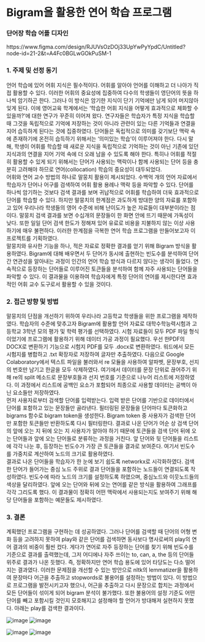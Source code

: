 # Bigram을 활용한 연어 학습 프로그램

<h3> 단어장 학습 어플 디자인 </h3>
<a>https://www.figma.com/design/RJUVsOzDOj33UpYwPyYpdC/Untitled?node-id=21-2&t=A4Fc0BGLwGOkPuSM-1</a>

<h3>1. 주제 및 선정 동기</h3>
  언어 학습에 있어 어휘 지식은 필수적이다. 어휘를 알아야 언어를 이해하고 더 나아가 직접 활용할 수 있다. 이러한 어휘의 중요성에 집중하여 다수의 학생들이 영단어의 뜻을 하나씩 암기하곤 한다. 그러나 이 방식은 암기한 지식이 단기 기억에만 남게 되어 머지않아 잊게 된다. 이에 영어교육 학계에서는 ‘학습한 어휘 지식을 어떻게 효과적으로 체화할 수 있을까?’에 대한 연구가 꾸준히 이어져 왔다. 연구자들은 학습자가 특정 지식을 학습할 때 그것을 독립적으로 기억에 저장하는 것이 아니라 관련이 있는 다른 기억들과 연결을 지어 습득하게 된다는 것에 집중하였다. 단어들은 독립적으로 의미를 갖기보단 맥락 속에 존재하기에 온전히 습득하기 위해서는 ‘의미있는 학습’이 이루어져야 한다. 다시 말해, 학생이 어휘를 학습할 때 새로운 지식을 독립적으로 기억하는 것이 아닌 기존에 있던 지식과의 연결을 지어 기억 속에 더 오래 남을 수 있도록 해야 한다. 특히나 어휘를 적절히 활용할 수 있게 되기 위해서는 단어가 사용되는 맥락이나 함께 사용되는 단어 등을 충분히 고려해야 하므로 연어(collocation) 학습의 중요성이 대두되었다. <br>
	어휘와 연어 교수 방법의 하나로 말뭉치 활용이 제시되었다. 수백억 개의 언어 자료에서 학습자가 단어나 어구를 검색하여 어휘 활용 용례나 맥락 등을 파악할 수 있다. 단어를 하나씩 암기하는 것보다 검색 결과를 보며 귀납적으로 어휘를 학습하여 더욱 효과적으로 단어를 학습할 수 있다. 하지만 말뭉치의 한계점은 과도하게 방대한 양의 자료를 포함하고 있어 우리나라 학생들의 영어 수준에 비해 난이도가 높은 자료들이 대부분이라는 점이다. 말뭉치 검색 결과를 보면 수십개의 문장들이 한 화면 안에 뜨기 때문에 가독성이 낮다. 또한 일일 단어 검색 한도가 정해져 있어 유료로 비용을 지불하지 않는 이상 사용하기에 매우 불편하다. 이러한 한계점을 극복한 연어 학습 프로그램을 만들어보고자 이 프로젝트를 기획하였다. <br>
말뭉치와 유사한 기능을 하나, 적은 자료로 정확한 결과를 얻기 위해 Bigram 방식을 활용하였다. Bigram에 대해 배우면서 두 단어가 동시에 출현하는 빈도수를 분석하여 단어 간 연관성을 알아내는 과정이 인간의 언어 학습 방식과 다르지 않다는 생각이 들었다. 연속적으로 등장하는 단어들로 이루어진 토큰들을 분석하여 함께 자주 사용되는 단어들을 파악할 수 있다. 이 결과물을 이용하여 학습자에게 특정 단어의 연어를 제시한다면 효과적인 어휘 교수 도구로서 활용할 수 있을 것이다. 


<h3>2. 접근 방향 및 방법</h3>
	말뭉치의 단점을 개선하기 위하여 우리나라 고등학교 학생들을 위한 프로그램을 제작하였다. 학습자의 수준에 맞추고자 Bigram에 활용할 언어 자료로 대학수학능력시험과 고등학교 3학년 모의 평가 및 학력 평가를 선택하였다. 시험 자료들이 모두 PDF 파일 형식이었기에 프로그램에 활용하기 위해 데이터 가공 과정이 필요했다. 우선 한PDF의 DOCX로 변환하기 기능으로 시험지 PDF를 모두 .docx로 변환하였다. 워드에서 모든 시험지를 병합하고 .txt 확장자로 저장하여 글자만 추출하였다. 다음으로 Google Colaboratory에서 텍스트 파일을 불러와서 re 모듈을 사용하여 알파벳, 문장부호, 선지의 번호만 남기고 한글을 모두 삭제하였다. 여기에서 데이터를 문장 단위로 끊어주기 위해 re의 split 메소드로 문장부호들과 선지 번호를 기준으로 나누어 리스트에 저장하였다. 이 과정에서 리스트에 공백인 요소가 포함되어 최종으로 사용할 데이터는 공백이 아닌 요소들만 저장하였다. <br>
	먼저 사용자로부터 검색할 단어를 입력받는다. 입력 받은 단어를 기반으로 데이터에서 단어를 포함하고 있는 문장들만 골라낸다. 필터링된 문장들을 단어마다 토큰화하고 bigrams 함수로 bigram token을 생성한다. Bigram token 중 사용자가 검색한 단어만 포함한 토큰들만 반환하도록 다시 필터링한다. 결과로 나온 단어가 어순 상 검색 단어의 앞에 오는 지 뒤에 오는 지 사용자가 알아야 하기 때문에 토큰들을 검색 단어 뒤에 오는 단어들과 앞에 오는 단어들로 분류하는 과정을 거친다. 앞 단어와 뒷 단어들을 리스트에 각각 나눈 후, 등장하는 빈도수가 가장 큰 토큰들을 결과로 보여준다. 여기서 빈도수를 가중치로 계산하여 노드의 크기로 활용하였다. <br>
	 결과로 나온 단어들을 학습자가 한 눈에 보기 쉽도록 networkx로 시각화하였다. 검색한 단어가 들어가는 중심 노드 주위로 결과 단어들을 포함하는 노드들이 연결되도록 작성하였다. 빈도수에 따라 노드의 크기를 설정하도록 하였으며, 중심노드와 이웃노드들의 색상을 달리하였다. 앞에 오는 단어와 뒤에 오는 연어를 같은 방식을 활용하여 그래프를 각각 그리도록 했다. 이 결과물이 정확히 어떤 맥락에서 사용되는지도 보여주기 위해 해당 단어들을 포함하는 예문들도 제시하였다. 


<h3>3. 결론</h3>
계획했던 프로그램을 구현하는 데 성공하였다. 그러나 단어를 검색할 때 단어의 어형 변화 등을 고려하지 못하여 play와 같은 단어를 검색하면 동사보다 명사로써의 play의 연어 결과의 비중이 훨씬 컸다. 게다가 연어로 자주 등장하는 단어를 찾기 위해 빈도수를 기준으로 결과를 출력했는데, 그저 어디에나 자주 쓰이는 to, can, a, the 등의 단어들 위주로 결과가 나온 듯했다. 즉, 정확하지만 연어 학습 용도에 있어 타당도는 다소 떨어지는 결과였다. 이러한 문제점을 개선할 수 있는 방안으로 nltk의 lemmatizer을 활용하여 문장마다 어근을 추출하고 stopwords로 불용어를 설정하는 방법이 있다. 이 방법으로 프로그램을 발전시키고자 했으나, 어근을 추출하고 다시 문장으로 합치는 과정에서 모든 단어들이 섞이게 되어 bigram 분석이 불가했다. 또한 불용어의 설정 기준도 어떤 단어를 빼고 포함시킬 것인지 모호해지고 설정해야 할 언어가 방대해져 실현하지 못했다. 
아래는 play를 검색한 결과이다.
 
 ![image](https://github.com/user-attachments/assets/b3cea340-1d81-4017-9382-b859d1c59eb9)
![image](https://github.com/user-attachments/assets/4414188f-9dda-4a2b-80ce-88d0920e3cd0)

![image](https://github.com/user-attachments/assets/1574aa83-eb81-43da-88eb-b044612ec738)
![image](https://github.com/user-attachments/assets/af1140bb-d74c-4429-b02b-991d70bccafe)

 
 
